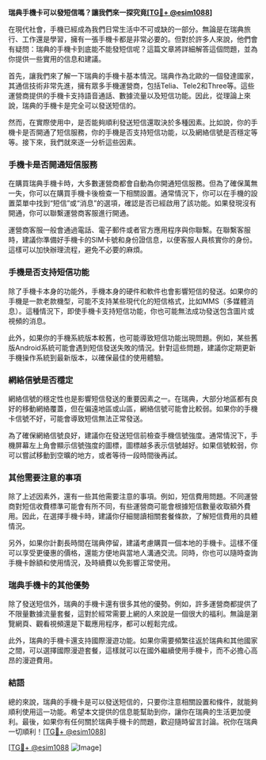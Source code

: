 **瑞典手機卡可以發短信嗎？讓我們來一探究竟[[TG💪+ @esim1088](https://t.me/s/esim1088)]**

在現代社會，手機已經成為我們日常生活中不可或缺的一部分。無論是在瑞典旅行、工作還是學習，擁有一張手機卡都是非常必要的。但對於許多人來說，他們會有疑問：瑞典的手機卡到底能不能發短信呢？這篇文章將詳細解答這個問題，並為你提供一些實用的信息和建議。

首先，讓我們來了解一下瑞典的手機卡基本情況。瑞典作為北歐的一個發達國家，其通信技術非常先進，擁有眾多手機運營商，包括Telia、Tele2和Three等。這些運營商提供的手機卡支持語音通話、數據流量以及短信功能。因此，從理論上來說，瑞典的手機卡是完全可以發送短信的。

然而，在實際使用中，是否能夠順利發送短信還取決於多種因素。比如說，你的手機卡是否開通了短信服務，你的手機是否支持短信功能，以及網絡信號是否穩定等等。接下來，我們就來逐一分析這些因素。

### 手機卡是否開通短信服務

在購買瑞典手機卡時，大多數運營商都會自動為你開通短信服務。但為了確保萬無一失，你可以在購買手機卡後檢查一下相關設置。通常情況下，你可以在手機的設置菜單中找到“短信”或“消息”的選項，確認是否已經啟用了該功能。如果發現沒有開通，你可以聯繫運營商客服進行開通。

運營商客服一般會通過電話、電子郵件或者官方應用程序與你聯繫。在聯繫客服時，建議你準備好手機卡的SIM卡號和身份證信息，以便客服人員核實你的身份。這樣可以加快辦理流程，避免不必要的麻煩。

### 手機是否支持短信功能

除了手機卡本身的功能外，手機本身的硬件和軟件也會影響短信的發送。如果你的手機是一款老款機型，可能不支持某些現代化的短信格式，比如MMS（多媒體消息）。這種情況下，即使手機卡支持短信功能，你也可能無法成功發送包含圖片或視頻的消息。

此外，如果你的手機系統版本較舊，也可能導致短信功能出現問題。例如，某些舊版Android系統可能會遇到短信發送失敗的情況。針對這些問題，建議你定期更新手機操作系統到最新版本，以確保最佳的使用體驗。

### 網絡信號是否穩定

網絡信號的穩定性也是影響短信發送的重要因素之一。在瑞典，大部分地區都有良好的移動網絡覆蓋，但在偏遠地區或山區，網絡信號可能會比較弱。如果你的手機卡信號不好，可能會導致短信無法正常發送。

為了確保網絡信號良好，建議你在發送短信前檢查手機信號強度。通常情況下，手機屏幕左上角會顯示信號強度的圖標，圖標越多表示信號越好。如果信號較弱，你可以嘗試移動到空曠的地方，或者等待一段時間後再試。

### 其他需要注意的事項

除了上述因素外，還有一些其他需要注意的事項。例如，短信費用問題。不同運營商對短信收費標準可能會有所不同，有些運營商可能會根據短信數量收取額外費用。因此，在選擇手機卡時，建議你仔細閱讀相關套餐條款，了解短信費用的具體情況。

另外，如果你計劃長時間在瑞典停留，建議考慮購買一個本地的手機卡。這樣不僅可以享受更優惠的價格，還能方便地與當地人溝通交流。同時，你也可以隨時查詢手機卡餘額和使用情況，及時續費以免影響正常使用。

### 瑞典手機卡的其他優勢

除了發送短信外，瑞典的手機卡還有很多其他的優勢。例如，許多運營商都提供了不限量數據流量套餐，這對於經常需要上網的人來說是一個很大的福利。無論是瀏覽網頁、觀看視頻還是下載應用程序，都可以輕鬆完成。

此外，瑞典的手機卡還支持國際漫遊功能。如果你需要頻繁往返於瑞典和其他國家之間，可以選擇國際漫遊套餐，這樣就可以在國外繼續使用手機卡，而不必擔心高昂的漫遊費用。

### 結語

總的來說，瑞典的手機卡是可以發送短信的，只要你注意相關設置和條件，就能夠順利使用這一功能。希望本文提供的信息能幫助到你，讓你在瑞典的生活更加便利。最後，如果你有任何關於瑞典手機卡的問題，歡迎隨時留言討論。祝你在瑞典一切順利！[[TG💪+ @esim1088](https://t.me/s/esim1088)]

[[TG💪+ @esim1088](https://t.me/s/esim1088) ![Image](https://i.postimg.cc/4NQfJmqS/Snipaste-2025-05-13-00-14-12.png)]